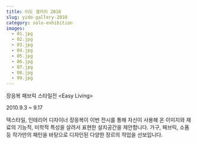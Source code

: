 ```yaml
---
title: 이도 갤러리 2010
slug: yido-gallery-2010
category: solo-exhibition
images:
  - 01.jpg
  - 02.jpg
  - 03.jpg
  - 04.jpg
  - 05.jpg
  - 06.jpg
  - 07.jpg
  - 08.jpg
  - 09.jpg
---
```


장응복 패브릭 스타일전 &lt;Easy Living&gt;

2010.9.3 ~ 9.17

텍스타일, 인테리어 디자이너 장응복이 이번 전시를 통해 자신이 사용해 온 이미지와 재료의 기능적, 미학적 특성을 살려서 표현한 설치공간을 제안합니다. 가구, 페브릭, 소품등 작가만의 패턴을 바탕으로 디자인된 다양한 장르의 작업을 선보입니다.
